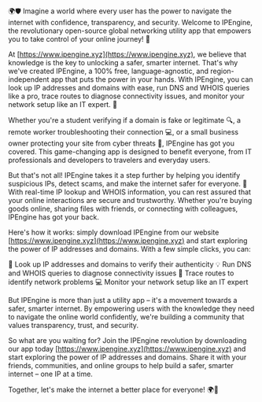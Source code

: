 🌍🛡️ Imagine a world where every user has the power to navigate the internet with confidence, transparency, and security. Welcome to IPEngine, the revolutionary open-source global networking utility app that empowers you to take control of your online journey! 🚀

At [https://www.ipengine.xyz](https://www.ipengine.xyz), we believe that knowledge is the key to unlocking a safer, smarter internet. That's why we've created IPEngine, a 100% free, language-agnostic, and region-independent app that puts the power in your hands. With IPEngine, you can look up IP addresses and domains with ease, run DNS and WHOIS queries like a pro, trace routes to diagnose connectivity issues, and monitor your network setup like an IT expert. 📡

Whether you're a student verifying if a domain is fake or legitimate 🔍, a remote worker troubleshooting their connection 💻, or a small business owner protecting your site from cyber threats 💸, IPEngine has got you covered. This game-changing app is designed to benefit everyone, from IT professionals and developers to travelers and everyday users.

But that's not all! IPEngine takes it a step further by helping you identify suspicious IPs, detect scams, and make the internet safer for everyone. 🚫 With real-time IP lookup and WHOIS information, you can rest assured that your online interactions are secure and trustworthy. Whether you're buying goods online, sharing files with friends, or connecting with colleagues, IPEngine has got your back.

Here's how it works: simply download IPEngine from our website [https://www.ipengine.xyz](https://www.ipengine.xyz) and start exploring the power of IP addresses and domains. With a few simple clicks, you can:

🔹 Look up IP addresses and domains to verify their authenticity
💡 Run DNS and WHOIS queries to diagnose connectivity issues
📍 Trace routes to identify network problems
💻 Monitor your network setup like an IT expert

But IPEngine is more than just a utility app – it's a movement towards a safer, smarter internet. By empowering users with the knowledge they need to navigate the online world confidently, we're building a community that values transparency, trust, and security.

So what are you waiting for? Join the IPEngine revolution by downloading our app today [https://www.ipengine.xyz](https://www.ipengine.xyz) and start exploring the power of IP addresses and domains. Share it with your friends, communities, and online groups to help build a safer, smarter internet – one IP at a time.

Together, let's make the internet a better place for everyone! 🌍💪